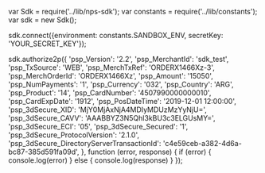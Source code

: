 var Sdk = require('../lib/nps-sdk');
var constants = require('../lib/constants');
var sdk = new Sdk();

sdk.connect({environment: constants.SANDBOX_ENV,
            secretKey: 'YOUR_SECRET_KEY'});

sdk.authorize2p({
    'psp_Version': '2.2',
    'psp_MerchantId': 'sdk_test',
    'psp_TxSource': 'WEB',
    'psp_MerchTxRef': 'ORDERX1466Xz-3',
    'psp_MerchOrderId': 'ORDERX1466Xz',
    'psp_Amount': '15050',
    'psp_NumPayments': '1',
    'psp_Currency': '032',
    'psp_Country': 'ARG',
    'psp_Product': '14',
    'psp_CardNumber': '4507990000000010',
    'psp_CardExpDate': '1912',
    'psp_PosDateTime': '2019-12-01 12:00:00',
    'psp_3dSecure_XID': 'MjY0MjAxNjA4MDIyMDUzMzYyNjU=',
    'psp_3dSecure_CAVV': 'AAABBYZ3N5Qhl3kBU3c3ELGUsMY=',
    'psp_3dSecure_ECI': '05',
    'psp_3dSecure_Secured': '1',
    'psp_3dSecure_ProtocolVersion': '2.1.0', 
    'psp_3dSecure_DirectoryServerTransactionId': 'c4e59ceb-a382-4d6a-bc87-385d591fa09d', 
},
function (error, response) { 
    if (error) {
        console.log(error)
    } else { 
        console.log(response)
    }
});

